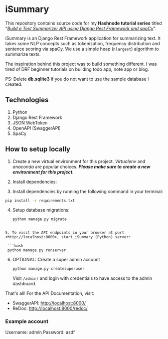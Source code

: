 # iSummary

This repository contains source code for my **Hashnode tutorial series** titled "_[Build a Text Summarizer API using Django Rest Framework and spaCy](https://ifenna.hashnode.dev/text-summary-with-drf-and-spacy)_".

iSummary is an Django Rest Framework application for summarizing text. It takes some NLP concepts such as tokenization, frequency distribution and sentence scoring via spaCy. We use a simple heap (`nlargest`) algorithm to summarize texts.

The inspiration behind this project was to build something different. I was tired of DRF beginner tutorials on building todo app, note app or blog.

PS: Delete **db.sqlite3** if you do not want to use the sample database I created.

## Technologies

1. Python
2. Django Rest Framework
3. JSON WebToken
4. OpenAPI (SwaggerAPI)
5. SpaCy

## How to setup locally

1. Create a new virtual environment for this project. *Virtualenv* and *anaconda* are popular choices. ***Please make sure to create a new environment for this project.***
2. Install dependencies:

3. Install dependencies by running the following command in your terminal:

  ```bash
  pip install -r requirements.txt
  ```

4. Setup database migrations:

   ```bash
   python manage.py migrate

  ```

5. To visit the API endpoints in your browser at port <http://localhost:8000>, start iSummary (Python) server:

   ```bash
   python manage.py runserver
   ```

6. OPTIONAL: Create a super admin account

   ```bash
   python manage.py createsuperuser
   ```

   Visit `/admin/` and login with credentials to have access to the admin dashboard.

That's all! For the API Documentation, visit:

- SwaggerAPI: <http://localhost:8000/>
- ReDoc: <http://localhost:8000/redoc/>

### Example account

Username: admin
Password: asdf
